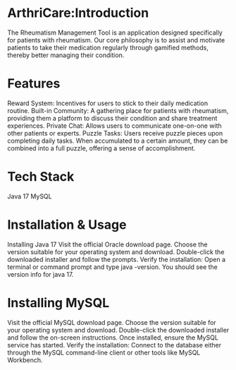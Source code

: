 # ArthriCare:Introduction
The Rheumatism Management Tool is an application designed specifically for patients with rheumatism. Our core philosophy is to assist and motivate patients to take their medication regularly through gamified methods, thereby better managing their condition.

# Features
Reward System: Incentives for users to stick to their daily medication routine.
Built-in Community: A gathering place for patients with rheumatism, providing them a platform to discuss their condition and share treatment experiences.
Private Chat: Allows users to communicate one-on-one with other patients or experts.
Puzzle Tasks: Users receive puzzle pieces upon completing daily tasks. When accumulated to a certain amount, they can be combined into a full puzzle, offering a sense of accomplishment.

# Tech Stack
Java 17
MySQL

# Installation & Usage
Installing Java 17
Visit the official Oracle download page.
Choose the version suitable for your operating system and download.
Double-click the downloaded installer and follow the prompts.
Verify the installation: Open a terminal or command prompt and type java -version. You should see the version info for java 17.

# Installing MySQL
Visit the official MySQL download page.
Choose the version suitable for your operating system and download.
Double-click the downloaded installer and follow the on-screen instructions.
Once installed, ensure the MySQL service has started.
Verify the installation: Connect to the database either through the MySQL command-line client or other tools like MySQL Workbench.
